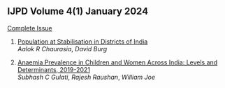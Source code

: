 ## IJPD Volume 4(1) January 2024 

[Complete Issue](../assets/ijpd/2024-1/V_4_1.pdf)
    <br>

1. [ Population at Stabilisation in Districts of India](../assets/ijpd/2024-1/V_4_1_1.pdf)
    <br> *Aalok R Chaurasia*, *David Burg*

2. [ Anaemia Prevalence in Children and Women Across India: Levels and Determinants, 2019-2021](../assets/ijpd/2024-1/V_4_1_1.pdf)
    <br> *Subhash C Gulati*, *Rajesh Raushan*, *William Joe*